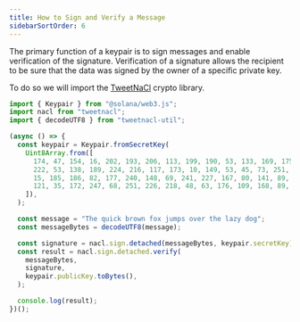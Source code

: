```yaml
---
title: How to Sign and Verify a Message
sidebarSortOrder: 6
---
```


The primary function of a keypair is to sign messages and enable verification of
the signature. Verification of a signature allows the recipient to be sure that
the data was signed by the owner of a specific private key.

To do so we will import the [TweetNaCl](https://www.npmjs.com/package/tweetnacl)
crypto library.

```typescript filename="sign-message.ts"
import { Keypair } from "@solana/web3.js";
import nacl from "tweetnacl";
import { decodeUTF8 } from "tweetnacl-util";

(async () => {
  const keypair = Keypair.fromSecretKey(
    Uint8Array.from([
      174, 47, 154, 16, 202, 193, 206, 113, 199, 190, 53, 133, 169, 175, 31, 56,
      222, 53, 138, 189, 224, 216, 117, 173, 10, 149, 53, 45, 73, 251, 237, 246,
      15, 185, 186, 82, 177, 240, 148, 69, 241, 227, 167, 80, 141, 89, 240, 121,
      121, 35, 172, 247, 68, 251, 226, 218, 48, 63, 176, 109, 168, 89, 238, 135,
    ]),
  );

  const message = "The quick brown fox jumps over the lazy dog";
  const messageBytes = decodeUTF8(message);

  const signature = nacl.sign.detached(messageBytes, keypair.secretKey);
  const result = nacl.sign.detached.verify(
    messageBytes,
    signature,
    keypair.publicKey.toBytes(),
  );

  console.log(result);
})();
```
